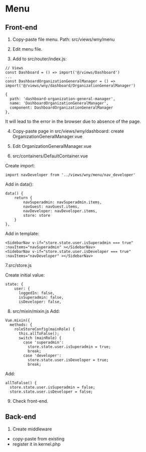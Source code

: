 # Menu
## Front-end
1. Copy-paste file menu. Path: src/views/wny/menu

2. Edit menu file.

3. Add to src/router/index.js:
````
// Views
const Dashboard = () => import('@/views/Dashboard')
...
const DashboardOrganizationGeneralManager = () => import('@/views/wny/dashboard/OrganizationGeneralManager')
````
````
{
  path: 'dashboard-organization-general-manager',
  name: 'DashboardOrganizationGeneralManager',
  component: DashboardOrganizationGeneralManager
},
````

It will lead to the error in the browser due to absence of the page.

4. Copy-paste page in src/views/wny/dashboard: create OrganizationGeneralManager.vue

5. Edit OrganizationGeneralManager.vue

6. src/containers/DefaultContainer.vue

Create import: 
````
import navDeveloper from '../views/wny/menu/nav_developer'
````
Add in data():
```` 
data() {
    return {
        navSuperadmin: navSuperadmin.items,
        navGuest: navGuest.items,
        navDeveloper: navDeveloper.items,
        store: store
    }
},
```` 
Add in template:
````
<SidebarNav v-if="store.state.user.isSuperadmin === true" :navItems="navSuperadmin" ></SidebarNav>
<SidebarNav v-if="store.state.user.isDeveloper === true" :navItems="navDeveloper" ></SidebarNav>
````
7.src/store.js

Create initial value:
````
state: {
    user: {
      loggedIn: false,
      isSuperadmin: false,
      isDeveloper: false,
````
8. src/mixin/mixin.js
Add:
````
Vue.mixin({
  methods: {
    roleStoreConfig(mainRole) {
      this.allToFalse();
      switch (mainRole) {
        case 'superadmin':
          store.state.user.isSuperadmin = true;
          break;
        case 'developer':
          store.state.user.isDeveloper = true;
          break;
````

Add:
````
allToFalse() {
  store.state.user.isSuperadmin = false;
  store.state.user.isDeveloper = false;
````
9. Check front-end.

## Back-end
1. Create middleware
* copy-paste from existing
* register it in kernel.php
